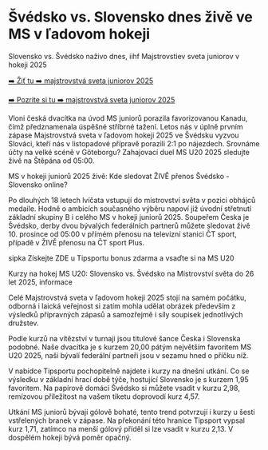 <h1>Švédsko vs. Slovensko dnes živě ve MS v ľadovom hokeji</h1>

Slovensko vs. Švédsko naživo dnes, iihf Majstrovstiev sveta juniorov v hokeji 2025

[➡️ Žiť tu ➡️ majstrovstvá sveta juniorov 2025](https://t.co/whptpWNcQ2)

[➡️ Pozrite si tu ➡️ majstrovstvá sveta juniorov 2025](https://t.co/whptpWNcQ2)

Vloni česká dvacítka na úvod MS juniorů porazila favorizovanou Kanadu, čímž předznamenala úspěšné stříbrné tažení. Letos nás v úplně prvním zápase Majstrovstvá sveta v ľadovom hokeji 2025 ve Švédsku vyzvou Slováci, kteří nás v listopadové přípravě porazili 2:1 po nájezdech. Srovnáme účty na velké scéně v Göteborgu? Zahajovací duel MS U20 2025 sledujte živě na Štěpána od 05:00.

MS v hokeji juniorů 2025 živě: Kde sledovat ŽIVĚ přenos Švédsko - Slovensko online?

Po dlouhých 18 letech lvíčata vstupují do mistrovství světa v pozici obhájců medaile. Hodně o ambicích současného výběru napoví již úvodní střetnutí základní skupiny B i celého MS v hokeji juniorů 2025. Soupeřem Česka je Švédsko, derby dvou bývalých federálních partnerů můžete sledovat živě 10. prosince od 05:00 v přímém přenosu na televizní stanici ČT sport, případě v ŽIVĚ přenosu na ČT sport Plus.

sipka Získejte ZDE u Tipsportu bonus zdarma a vsaďte si na MS U20

Kurzy na hokej MS U20: Slovensko vs. Švédsko na Mistrovství světa do 26 let 2025, informace

Celé Majstrovstvá sveta v ľadovom hokeji 2025 stojí na samém počátku, odborná i laická veřejnost si zatím mohla udělat obrázek především z výsledků přípravných zápasů a samozřejmě i síly soupisek jednotlivých družstev.

Podle kurzů na vítězství v turnaji jsou titulové šance Česka i Slovenska podobné. Naše dvacítka je s kurzem 20,00 pátým největším favoritem MS U20 2025, naši bývalí federální partneři jsou v sezamu hned o příčku níž.

V nabídce Tipsportu pochopitelně najdete i kurzy na dnešní utkání. Co se výsledku v základní hrací době týče, hostující Slovensko je s kurzem 1,95 favoritem. Na papírově domácí Švédsko si můžete vsadit v kurzu 2,98, remízovou příležitost na vašem tiketu doprovodí kurz 4,57.

Utkání MS juniorů bývají gólově bohaté, tento trend potvrzují i kurzy u šesti vstřelených branek v zápase. Na překonání této hranice Tipsport vypsal kurz 1,71, zatímco na menší gólový příděl si lze vsadit v kurzu 2,13. V dospělém hokeji bývá poměr opačný.
